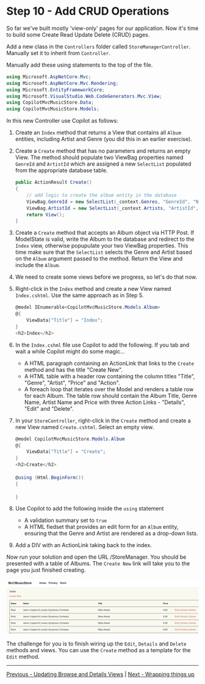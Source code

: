 # Step 10 - Add CRUD Operations

So far we've built mostly 'view-only' pages for our application. Now it's time to build some Create Read Update Delete (CRUD) pages.

Add a new class in the `Controllers` folder called `StoreManagerController`. Manually set it to inherit from `Controller`.

Manually add these using statements to the top of the file.

```csharp
using Microsoft.AspNetCore.Mvc;
using Microsoft.AspNetCore.Mvc.Rendering;
using Microsoft.EntityFrameworkCore;
using Microsoft.VisualStudio.Web.CodeGenerators.Mvc.View;
using CopilotMvcMusicStore.Data;
using CopilotMvcMusicStore.Models;
```

In this new Controller use Copilot as follows:

1. Create an `Index` method that returns a View that contains all `Album` entities, including Artist and Genre (you did this in an earlier exercise).

2. Create a `Create` method that has no parameters and returns an empty View. The method should populate two ViewBag properties named `GenreId` and `ArtistId` which are assigned a new `SelectList` populated from the appropriate database table.

    ```csharp
    public ActionResult Create()
    {
        // add logic to create the album entity in the database
        ViewBag.GenreId = new SelectList(_context.Genres, "GenreId", "Name");
        ViewBag.ArtistId = new SelectList(_context.Artists, "ArtistId", "Name");
        return View();
    }
    ```

3. Create a `Create` method that accepts an Album object via HTTP Post. If ModelState is valid, write the Album to the database and redirect to the `Index` view, otherwise popupulate your two ViewBag properties. This time make sure that the `SelectList` selects the Genre and Artist based on the `Album` argument passed to the method. Return the View and include the `Album`. 

4. We need to create some views before we progress, so let's do that now.

5. Right-click in the `Index` method and create a new View named `Index.cshtml`. Use the same approach as in Step 5.

    ```csharp
    @model IEnumerable<CopilotMvcMusicStore.Models.Album>
    @{
        ViewData["Title"] = "Index";
    }
    <h2>Index</h2>
    ```

6. In the `Index.cshml` file use Copilot to add the following. If you tab and wait a while Copilot might do some magic...
    - A HTML paragraph containing an ActionLink that links to the `Create` method and has the title "Create New".
    - A HTML table with a header row containing the column titles "Title", "Genre", "Artist", "Price" and "Action".
    - A foreach loop that iterates over the Model and renders a table row for each Album. The table row should contain the Album Title, Genre Name, Artist Name and Price with three Action Links - "Details", "Edit" and "Delete".

7. In your `StoreController`, right-click in the `Create` method and create a new View named `Create.cshtml`. Select an empty view.

    ```csharp
    @model CopilotMvcMusicStore.Models.Album
    @{
        ViewData["Title"] = "Create";
    }
    <h2>Create</h2>

    @using (Html.BeginForm())
    {
        
    }
    ```
8. Use Copilot to add the following inside the `using` statement
    - A validation summary set to `true`
    - A HTML fiedset that provides an edit form for an `Album` entity, ensuring that the Genre and Artist are rendered as a drop-down lists.

9. Add a DIV with an ActionLink taking back to the index.

Now run your solution and open the URL /StoreManager. You should be presented with a table of Albums. The `Create New` link will take you to the page you just finished creating.

  ![Store Manager Main Page!](media/2023-10-03_14-29-18.png "Store Manager Main Page")

The challenge for you is to finish wiring up the `Edit`, `Details` and `Delete` methods and views. You can use the `Create` method as a template for the `Edit` method.

----

[Previous - Updating Browse and Details Views](09-Step09.md)  | [Next - Wrapping things up](finish.md)
